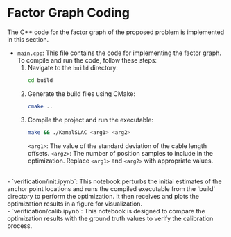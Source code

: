 # Factor Graph Coding
The C++ code for the factor graph of the proposed problem is implemented in this section.
- `main.cpp`: This file contains the code for implementing the factor graph. To compile and run the code, follow these steps:
    1. Navigate to the `build` directory:
        ```bash
        cd build
        ```
    2. Generate the build files using CMake:
        ```bash
        cmake ..
        ```
    3. Compile the project and run the executable:
        ```bash
        make && ./KamalSLAC <arg1> <arg2>
        ```
        `<arg1>`: The value of the standard deviation of the cable length offsets.
        `<arg2>`: The number of position samples to include in the optimization.
        Replace `<arg1>` and `<arg2>` with appropriate values.
<br>
- `verification/init.ipynb`: This notebook perturbs the initial estimates of the anchor point locations and runs the compiled executable from the `build` directory to perform the optimization. It then receives and plots the optimization results in a figure for visualization.
<br>
- `verification/calib.ipynb`: This notebook is designed to compare the optimization results with the ground truth values to verify the calibration process.